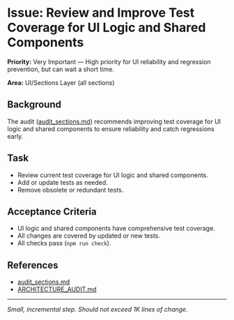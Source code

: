 # Issue: Review and Improve Test Coverage for UI Logic and Shared Components

**Priority:** Very Important — High priority for UI reliability and regression prevention, but can wait a short time.

**Area:** UI/Sections Layer (all sections)

## Background
The audit ([audit_sections.md](../audit_sections.md)) recommends improving test coverage for UI logic and shared components to ensure reliability and catch regressions early.

## Task
- Review current test coverage for UI logic and shared components.
- Add or update tests as needed.
- Remove obsolete or redundant tests.

## Acceptance Criteria
- UI logic and shared components have comprehensive test coverage.
- All changes are covered by updated or new tests.
- All checks pass (`npm run check`).

## References
- [audit_sections.md](../audit_sections.md)
- [ARCHITECTURE_AUDIT.md](../ARCHITECTURE_AUDIT.md)

---
_Small, incremental step. Should not exceed 1K lines of change._
